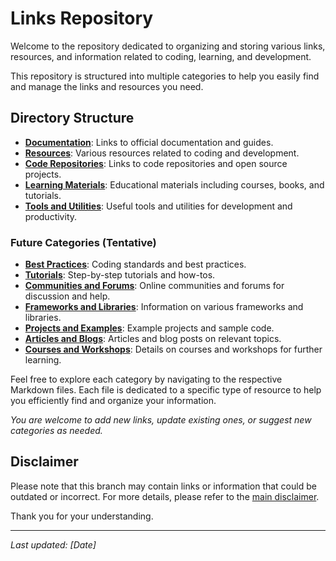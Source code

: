 # Links Repository

Welcome to the repository dedicated to organizing and storing various links, resources, and information related to coding, learning, and development.

This repository is structured into multiple categories to help you easily find and manage the links and resources you need.

## Directory Structure

- **[Documentation](documentation.md)**: Links to official documentation and guides.
- **[Resources](resources.md)**: Various resources related to coding and development.
- **[Code Repositories](code-repositories.md)**: Links to code repositories and open source projects.
- **[Learning Materials](learning-materials.md)**: Educational materials including courses, books, and tutorials.
- **[Tools and Utilities](tools-utilities.md)**: Useful tools and utilities for development and productivity.

### Future Categories (Tentative)

- **[Best Practices](best-practices.md)**: Coding standards and best practices.
- **[Tutorials](tutorials.md)**: Step-by-step tutorials and how-tos.
- **[Communities and Forums](communities-forums.md)**: Online communities and forums for discussion and help.
- **[Frameworks and Libraries](frameworks-libraries.md)**: Information on various frameworks and libraries.
- **[Projects and Examples](projects-examples.md)**: Example projects and sample code.
- **[Articles and Blogs](articles-blogs.md)**: Articles and blog posts on relevant topics.
- **[Courses and Workshops](courses-workshops.md)**: Details on courses and workshops for further learning.

Feel free to explore each category by navigating to the respective Markdown files. Each file is dedicated to a specific type of resource to help you efficiently find and organize your information.

*You are welcome to add new links, update existing ones, or suggest new categories as needed.*

## Disclaimer

Please note that this branch may contain links or information that could be outdated or incorrect. For more details, please refer to the [main disclaimer](./DISCLAIMER.md).

Thank you for your understanding.

---

_Last updated: [Date]_

